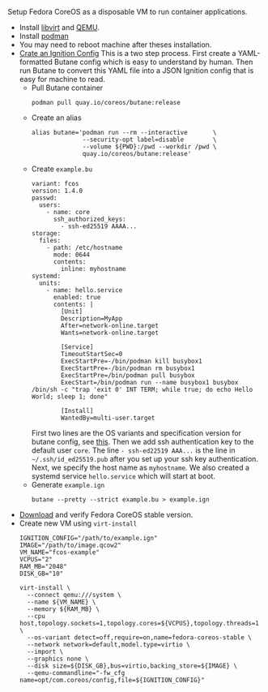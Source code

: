 Setup Fedora CoreOS as a disposable VM to run container applications.

- Install [libvirt](https://wiki.archlinux.org/title/Libvirt) and [QEMU](https://wiki.archlinux.org/title/QEMU).
- Install [podman](https://wiki.archlinux.org/title/Podman)
- You may need to reboot machine after theses installation.
- [Crate an Ignition Config](https://docs.fedoraproject.org/en-US/fedora-coreos/producing-ign/)
  This is a two step process. First create a YAML-formatted Butane config which is easy to understand by human.
  Then run Butane to convert this YAML file into a JSON Ignition config that is easy for machine to read.
  - Pull Butane container
    ```
    podman pull quay.io/coreos/butane:release
    ```
  - Create an alias
    ```
    alias butane='podman run --rm --interactive       \
                  --security-opt label=disable        \
                  --volume ${PWD}:/pwd --workdir /pwd \
                  quay.io/coreos/butane:release'
    ```
  - Create `example.bu`
    ```
    variant: fcos
    version: 1.4.0
    passwd:
      users:
        - name: core
          ssh_authorized_keys:
            - ssh-ed25519 AAAA...
    storage:
      files:
        - path: /etc/hostname
          mode: 0644
          contents:
            inline: myhostname
    systemd:
      units:
        - name: hello.service
          enabled: true
          contents: |
            [Unit]
            Description=MyApp
            After=network-online.target
            Wants=network-online.target

            [Service]
            TimeoutStartSec=0
            ExecStartPre=-/bin/podman kill busybox1
            ExecStartPre=-/bin/podman rm busybox1
            ExecStartPre=/bin/podman pull busybox
            ExecStart=/bin/podman run --name busybox1 busybox /bin/sh -c "trap 'exit 0' INT TERM; while true; do echo Hello World; sleep 1; done"

            [Install]
            WantedBy=multi-user.target
    ```
    First two lines are the OS variants and specification version for butane config, see [this](https://coreos.github.io/butane/specs/).
    Then we add ssh authentication key to the default user `core`. The line `- ssh-ed22519 AAA...` is the line in `~/.ssh/id_ed25519.pub` after you set up your ssh key authentication.
    Next, we specify the host name as `myhostname`.
    We also created a systemd service `hello.service` which will start at boot.
  - Generate `example.ign`
    ```
    butane --pretty --strict example.bu > example.ign
    ```
- [Download](https://getfedora.org/en/coreos/download) and verify Fedora CoreOS stable version.
- Create new VM using `virt-install`
  ```
  IGNITION_CONFIG="/path/to/example.ign"
  IMAGE="/path/to/image.qcow2"
  VM_NAME="fcos-example"
  VCPUS="2"
  RAM_MB="2048"
  DISK_GB="10"
  
  virt-install \
    --connect qemu:///system \
    --name ${VM_NAME} \
    --memory ${RAM_MB} \
    --cpu host,topology.sockets=1,topology.cores=${VCPUS},topology.threads=1 \
    --os-variant detect=off,require=on,name=fedora-coreos-stable \
    --network network=default,model.type=virtio \
    --import \
    --graphics none \
    --disk size=${DISK_GB},bus=virtio,backing_store=${IMAGE} \
    --qemu-commandline="-fw_cfg name=opt/com.coreos/config,file=${IGNITION_CONFIG}"
  ```
